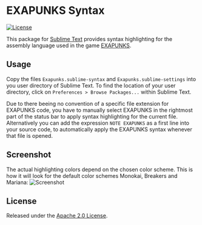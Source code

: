 # EXAPUNKS Syntax
[![License](https://img.shields.io/github/license/jwortmann/exapunks-syntax.svg)](https://github.com/jwortmann/exapunks-syntax/blob/master/LICENSE)

This package for [Sublime Text](https://www.sublimetext.com/) provides syntax highlighting for the assembly language used in the game [EXAPUNKS](http://www.zachtronics.com/exapunks/).

## Usage

Copy the files `Exapunks.sublime-syntax` and `Exapunks.sublime-settings` into you user directory of Sublime Text.
To find the location of your user directory, click on `Preferences > Browse Packages...` within Sublime Text.

Due to there beeing no convention of a specific file extension for EXAPUNKS code, you have to manually select EXAPUNKS
in the rightmost part of the status bar to apply syntax highlighting for the current file.
Alternatively you can add the expression `NOTE EXAPUNKS` as a first line into your source code, to automatically apply
the EXAPUNKS syntax whenever that file is opened.

## Screenshot

The actual highlighting colors depend on the chosen color scheme. This is how it will look for the default color schemes
Monokai, Breakers and Mariana:
![Screenshot](https://raw.githubusercontent.com/jwortmann/exapunks-syntax/master/screenshot.png)

## License

Released under the [Apache 2.0 License](https://github.com/jwortmann/brackets-color-scheme/blob/master/LICENSE).